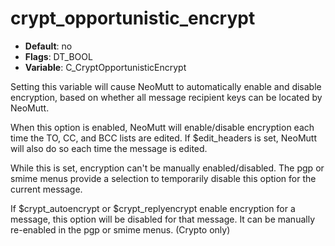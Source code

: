 # crypt_opportunistic_encrypt

- **Default**: no
- **Flags**: DT_BOOL
- **Variable**: C_CryptOpportunisticEncrypt

Setting this variable will cause NeoMutt to automatically enable and
disable encryption, based on whether all message recipient keys
can be located by NeoMutt.

When this option is enabled, NeoMutt will enable/disable encryption
each time the TO, CC, and BCC lists are edited.  If
$edit_headers is set, NeoMutt will also do so each time the message
is edited.

While this is set, encryption can't be manually enabled/disabled.
The pgp or smime menus provide a selection to temporarily disable
this option for the current message.

If $crypt_autoencrypt or $crypt_replyencrypt enable encryption for
a message, this option will be disabled for that message.  It can
be manually re-enabled in the pgp or smime menus.
(Crypto only)
